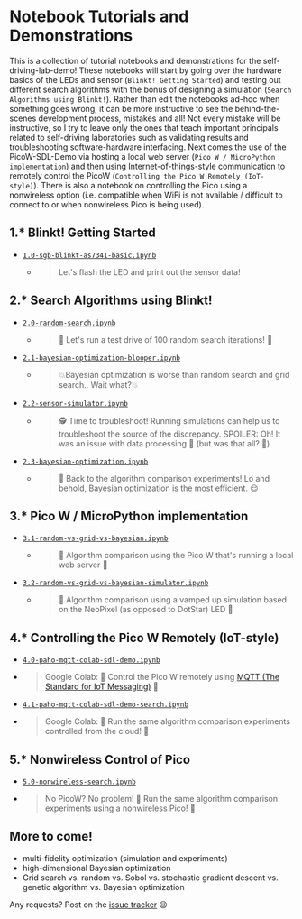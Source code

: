 # Notebook Tutorials and Demonstrations

This is a collection of tutorial notebooks and demonstrations for the
self-driving-lab-demo! These notebooks will start by going over the hardware basics of the LEDs and
sensor (`Blinkt! Getting Started`) and testing out different search algorithms with the bonus of
designing a simulation (`Search Algorithms using Blinkt!`). Rather than edit the notebooks ad-hoc when
something goes wrong, it can be more instructive to see the behind-the-scenes
development process, mistakes and all! Not every mistake will be instructive, so I try
to leave only the ones that teach important principals related to self-driving
laboratories such as validating results and troubleshooting software-hardware
interfacing. Next comes the use of the PicoW-SDL-Demo via hosting a local web server (`Pico W / MicroPython implementation`) and
then using Internet-of-things-style communication to remotely control the PicoW
(`Controlling the Pico W Remotely (IoT-style)`). There is also a notebook on controlling
the Pico using a nonwireless option (i.e. compatible when WiFi is not available /
difficult to connect to or when nonwireless Pico is being used).

## 1.* Blinkt! Getting Started

- [`1.0-sgb-blinkt-as7341-basic.ipynb`](1.0-sgb-blinkt-as7341-basic.ipynb)
  - > Let's flash the LED and print out the sensor data!

## 2.* Search Algorithms using Blinkt!

- [`2.0-random-search.ipynb`](2.0-random-search.ipynb)
  - > 🚗 Let's run a test drive of 100 random search iterations! 🚗
- [`2.1-bayesian-optimization-blooper.ipynb`](2.1-bayesian-optimization-blooper.ipynb)
   - > 💥Bayesian optimization is worse than random search and grid search.. Wait what?💥
- [`2.2-sensor-simulator.ipynb`](2.2-sensor-simulator.ipynb)
  - > 🕵️ Time to troubleshoot! Running simulations can help us to troubleshoot the source
    > of the discrepancy. SPOILER: Oh! It was an issue with data processing 🤦 (but was that
    > all? 🤨)
- [`2.3-bayesian-optimization.ipynb`](2.3-bayesian-optimization.ipynb)
  - > 🔁 Back to the algorithm comparison experiments! Lo and behold, Bayesian
    > optimization is the most efficient. 😌

## 3.* Pico W / MicroPython implementation
- [`3.1-random-vs-grid-vs-bayesian.ipynb`](3.1-random-vs-grid-vs-bayesian.ipynb)
  - > 🥑 Algorithm comparison using the Pico W that's running a local web server 🥑
- [`3.2-random-vs-grid-vs-bayesian-simulator.ipynb`](3.2-random-vs-grid-vs-bayesian-simulator.ipynb)
  - > 🥑 Algorithm comparison using a vamped up simulation based on the NeoPixel
    > (as opposed to DotStar) LED 🥑

## 4.* Controlling the Pico W Remotely (IoT-style)
  - [`4.0-paho-mqtt-colab-sdl-demo.ipynb`](4.0-paho-mqtt-colab-sdl-demo.ipynb)
  - > Google Colab: 📡 Control the Pico W remotely using [MQTT (The Standard for IoT Messaging)](https://mqtt.org/) 📡
  - [`4.1-paho-mqtt-colab-sdl-demo-search.ipynb`](4.1-paho-mqtt-colab-sdl-demo-search.ipynb)
  - > Google Colab: 🔁 Run the same algorithm comparison experiments controlled from the cloud! 🔁

## 5.* Nonwireless Control of Pico
  - [`5.0-nonwireless-search.ipynb`](5.0-nonwireless-search.ipynb)
  - > No PicoW? No problem! 🤖 Run the same algorithm comparison experiments using a nonwireless Pico! 🤖

## More to come!

- multi-fidelity optimization (simulation and experiments)
- high-dimensional Bayesian optimization
- Grid search vs. random vs. Sobol vs. stochastic gradient descent vs. genetic algorithm
  vs. Bayesian optimization

Any requests? Post on the [issue
tracker](https://github.com/sparks-baird/self-driving-lab-demo/issues?q=is%3Aissue+is%3Aopen+sort%3Aupdated-desc)
😉
